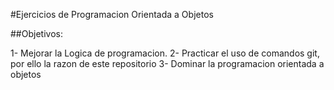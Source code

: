 #Ejercicios de Programacion Orientada a Objetos

##Objetivos:

1- Mejorar la Logica de programacion.
2- Practicar el uso de comandos git, por ello la razon de este repositorio
3- Dominar la programacion orientada a objetos

